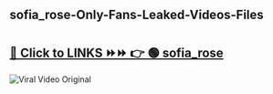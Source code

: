 
 ## sofia_rose-Only-Fans-Leaked-Videos-Files

# <h2><a href="https://mediaupload.pro?sofia_rose">🔗 Click to LINKS ⏩⏩ 👉 🟢 sofia_rose </a></h2>

<a href="https://mediaupload.pro?sofia_rose" rel="nofollow" data-target="animated-image.originalLink"><img src="https://i.ibb.co.com/xMMVF88/686577567.gif" alt="Viral Video Original" style="max-width: 100%; display: inline-block;" data-target="animated-image.originalImage"></a>